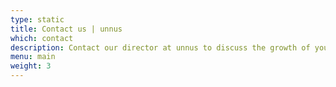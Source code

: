 ```yaml
---
type: static
title: Contact us | unnus
which: contact
description: Contact our director at unnus to discuss the growth of your medical brand and business  
menu: main
weight: 3
---
```


